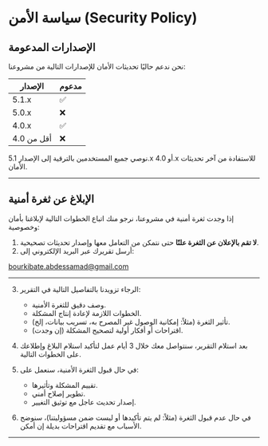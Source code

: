 # سياسة الأمن (Security Policy)

## الإصدارات المدعومة

نحن ندعم حاليًا تحديثات الأمان للإصدارات التالية من مشروعنا:

| الإصدار    | مدعوم |
|------------|--------|
| 5.1.x      | ✅     |
| 5.0.x      | ❌     |
| 4.0.x      | ✅     |
| أقل من 4.0 | ❌     |

نوصي جميع المستخدمين بالترقية إلى الإصدار 5.1.x أو 4.0.x للاستفادة من آخر تحديثات الأمان.

---

## الإبلاغ عن ثغرة أمنية

إذا وجدت ثغرة أمنية في مشروعنا، نرجو منك اتباع الخطوات التالية لإبلاغنا بأمان وخصوصية:

1. **لا تقم بالإعلان عن الثغرة علنًا** حتى نتمكن من التعامل معها وإصدار تحديثات تصحيحية.
2. أرسل تقريرك عبر البريد الإلكتروني إلى:

bourkibate.abdessamad@gmail.com

---

3. الرجاء تزويدنا بالتفاصيل التالية في التقرير:
   - وصف دقيق للثغرة الأمنية.
   - الخطوات اللازمة لإعادة إنتاج المشكلة.
   - تأثير الثغرة (مثلاً: إمكانية الوصول غير المصرح به، تسريب بيانات، إلخ).
   - اقتراحات أو أفكار أولية لتصحيح المشكلة (إن وجدت).

4. بعد استلام التقرير، سنتواصل معك خلال 3 أيام عمل لتأكيد استلام البلاغ وإطلاعك على الخطوات التالية.

5. في حال قبول الثغرة الأمنية، سنعمل على:
   - تقييم المشكلة وتأثيرها.
   - تطوير إصلاح أمني.
   - إصدار تحديث عاجل مع توثيق التغيير.

6. في حال عدم قبول الثغرة (مثلاً: لم يتم تأكيدها أو ليست ضمن مسؤوليتنا)، سنوضح الأسباب مع تقديم اقتراحات بديلة إن أمكن.

---

